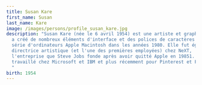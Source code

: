 ```yaml
---
title: Susan Kare
first_name: Susan
last_name: Kare
image: /images/persons/profile_susan_kare.jpg
description: "Susan Kare (née le 6 avril 1954) est une artiste et graphiste qui
  a créé de nombreux éléments d'interface et des polices de caractères pour la
  série d'ordinateurs Apple Macintosh dans les années 1980. Elle fut également
  directrice artistique (et l'une des premières employées) chez NeXT,
  l'entreprise que Steve Jobs fonde après avoir quitté Apple en 19851. Elle a
  travaillé chez Microsoft et IBM et plus récemment pour Pinterest et Facebook.
  "
birth: 1954
---
```

